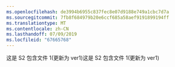```yaml
---
ms.openlocfilehash: de3994b6955c837fec8e07d9188e749a1cbc7d7a
ms.sourcegitcommit: 7fb8f684979b20e6ccf685a58aef9191899194ff
ms.translationtype: MT
ms.contentlocale: zh-CN
ms.lasthandoff: 07/09/2019
ms.locfileid: "67665768"
---
```

<span data-ttu-id="48cbb-101">这是 S2 包含文件 1(更新为 ver1)</span><span class="sxs-lookup"><span data-stu-id="48cbb-101">这是 S2 包含文件 1(更新为 ver1)</span></span>
